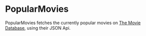 PopularMovies
=============

PopularMovies fetches the currently popular movies on [The Movie Database](http://www.themoviedb.org/), using their JSON Api.
